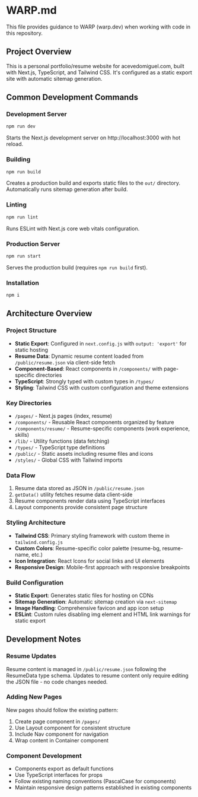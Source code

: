 # WARP.md

This file provides guidance to WARP (warp.dev) when working with code in this repository.

## Project Overview

This is a personal portfolio/resume website for acevedomiguel.com, built with Next.js, TypeScript, and Tailwind CSS. It's configured as a static export site with automatic sitemap generation.

## Common Development Commands

### Development Server
```bash
npm run dev
```
Starts the Next.js development server on http://localhost:3000 with hot reload.

### Building
```bash
npm run build
```
Creates a production build and exports static files to the `out/` directory. Automatically runs sitemap generation after build.

### Linting
```bash
npm run lint
```
Runs ESLint with Next.js core web vitals configuration.

### Production Server
```bash
npm run start
```
Serves the production build (requires `npm run build` first).

### Installation
```bash
npm i
```

## Architecture Overview

### Project Structure
- **Static Export**: Configured in `next.config.js` with `output: 'export'` for static hosting
- **Resume Data**: Dynamic resume content loaded from `/public/resume.json` via client-side fetch
- **Component-Based**: React components in `/components/` with page-specific directories
- **TypeScript**: Strongly typed with custom types in `/types/`
- **Styling**: Tailwind CSS with custom configuration and theme extensions

### Key Directories
- `/pages/` - Next.js pages (index, resume)
- `/components/` - Reusable React components organized by feature
- `/components/resume/` - Resume-specific components (work experience, skills)
- `/lib/` - Utility functions (data fetching)
- `/types/` - TypeScript type definitions
- `/public/` - Static assets including resume files and icons
- `/styles/` - Global CSS with Tailwind imports

### Data Flow
1. Resume data stored as JSON in `/public/resume.json`
2. `getData()` utility fetches resume data client-side
3. Resume components render data using TypeScript interfaces
4. Layout components provide consistent page structure

### Styling Architecture
- **Tailwind CSS**: Primary styling framework with custom theme in `tailwind.config.js`
- **Custom Colors**: Resume-specific color palette (resume-bg, resume-name, etc.)
- **Icon Integration**: React Icons for social links and UI elements
- **Responsive Design**: Mobile-first approach with responsive breakpoints

### Build Configuration
- **Static Export**: Generates static files for hosting on CDNs
- **Sitemap Generation**: Automatic sitemap creation via `next-sitemap`
- **Image Handling**: Comprehensive favicon and app icon setup
- **ESLint**: Custom rules disabling img element and HTML link warnings for static export

## Development Notes

### Resume Updates
Resume content is managed in `/public/resume.json` following the ResumeData type schema. Updates to resume content only require editing the JSON file - no code changes needed.

### Adding New Pages
New pages should follow the existing pattern:
1. Create page component in `/pages/`
2. Use Layout component for consistent structure
3. Include Nav component for navigation
4. Wrap content in Container component

### Component Development
- Components export as default functions
- Use TypeScript interfaces for props
- Follow existing naming conventions (PascalCase for components)
- Maintain responsive design patterns established in existing components
